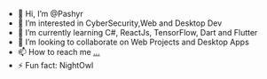 - 👋 Hi, I’m @Pashyr
- 👀 I’m interested in CyberSecurity,Web and Desktop Dev
- 🌱 I’m currently learning C#, ReactJs, TensorFlow, Dart and Flutter
- 💞️ I’m looking to collaborate on Web Projects and Desktop Apps
- 📫 How to reach me [...](https://www.facebook.com/bechir.benrabii.7/) 
- ⚡ Fun fact: NightOwl
